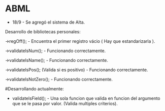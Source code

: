 # ABML

- 18/9 - Se agregó el sistema de Alta.

Desarrollo de bibliotecas personales:

->regOff(); - Encuentra el primer registro vácio ( Hay que estandarizarla ).

->validateIsNum(); - Funcionando correctamente.

->validateIsName(); - Funcionando correctamente.

->validateIsPos(); (Valida si es positivo) - Funcionando correctamente.

->validateIsNotZero(); - Funcionando correctamente.

#Desarrollando actualmente:
- validateIsField(); - Una sola funcion que valida en funcion del argumento que se le pasa por valor. (Valida multiples criterios).

                 
